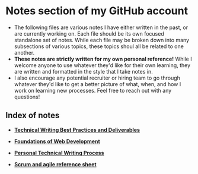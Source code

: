 # Notes section of my GitHub account
* The following files are various notes I have either written in the past, or are currently working on. Each file should be its own focused standalone set of notes. While each file may be broken down into many subsections of various topics, these topics shoul all be related to one another.
* **These notes are strictly written for my own personal reference!** While I welcome anyone to use whatever they'd like for their own learning, they are written and formatted in the style that I take notes in.
* I also encourage any potential recruiter or hiring team to go through whatever they'd like to get a better picture of what, when, and how I work on learning new processes. Feel free to reach out with any questions!

## Index of notes
* **[Technical Writing Best Practices and Deliverables](https://github.com/saloset/Notes/blob/234e81c9684fde1b19a5b00e20b6bb5db2bb7177/TW%20Notes:%20Best%20Practices%20and%20Deliverables.md)**

* **[Foundations of Web Development](https://github.com/saloset/Notes/blob/b82b67db93d0868870be6989337d933b96073609/Intro%20to%20Web%20Dev.md)**

* **[Personal Technical Writing Process](https://github.com/saloset/Notes/blob/cc0feed3df4bcbe988c591131491a526124f61d6/Personal%20tech%20writing%20process.md)**

* **[Scrum and agile reference sheet](https://github.com/saloset/Notes/blob/1e218341e09f8ee1a6fa5fbda959fa2b14eb8252/Scrum%20and%20Agile.md)**
